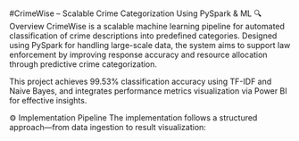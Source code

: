 #CrimeWise – Scalable Crime Categorization Using PySpark & ML
🔍 Overview
CrimeWise is a scalable machine learning pipeline for automated classification of crime descriptions into predefined categories. Designed using PySpark for handling large-scale data, the system aims to support law enforcement by improving response accuracy and resource allocation through predictive crime categorization.

This project achieves 99.53% classification accuracy using TF-IDF and Naive Bayes, and integrates performance metrics visualization via Power BI for effective insights.

⚙️ Implementation Pipeline
The implementation follows a structured approach—from data ingestion to result visualization:
